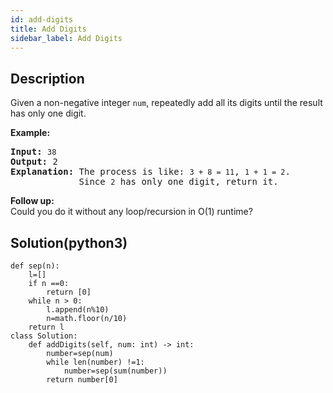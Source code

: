 ```yaml
---
id: add-digits
title: Add Digits
sidebar_label: Add Digits
---
```

## Description
<div class="description">
<p>Given a non-negative integer <code>num</code>, repeatedly add all its digits until the result has only one digit.</p>

<p><strong>Example:</strong></p>

<pre>
<strong>Input:</strong> <code>38</code>
<strong>Output:</strong> 2 
<strong>Explanation: </strong>The process is like: <code>3 + 8 = 11</code>, <code>1 + 1 = 2</code>. 
&nbsp;            Since <code>2</code> has only one digit, return it.
</pre>

<p><b>Follow up:</b><br />
Could you do it without any loop/recursion in O(1) runtime?</p>
</div>

## Solution(python3)
```python3
def sep(n):
    l=[]
    if n ==0:
        return [0]
    while n > 0:
        l.append(n%10)
        n=math.floor(n/10)    
    return l
class Solution:
    def addDigits(self, num: int) -> int:
        number=sep(num)
        while len(number) !=1:
            number=sep(sum(number))
        return number[0]
```